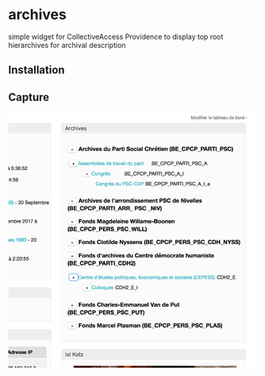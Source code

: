 # archives
simple widget for CollectiveAccess Providence to display top root hierarchives for archival description

## Installation

## Capture

![Screen capture](https://github.com/ideesculture/archives/blob/master/documentation/widget-archives.png?raw=true)
